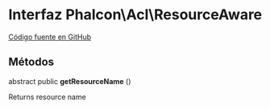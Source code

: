 # Interfaz **Phalcon\\Acl\\ResourceAware**

<a href="https://github.com/phalcon/cphalcon/blob/master/phalcon/acl/resourceaware.zep" class="btn btn-default btn-sm">Código fuente en GitHub</a>

## Métodos

abstract public **getResourceName** ()

Returns resource name